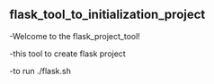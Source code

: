 ## flask_tool_to_initialization_project
-Welcome to the flask_project_tool!

-this tool to create flask project

-to run ./flask.sh
